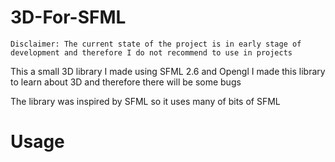 # 3D-For-SFML

```Disclaimer: The current state of the project is in early stage of development and therefore I do not recommend to use in projects```

This a small 3D library I made using SFML 2.6 and Opengl
I made this library to learn about 3D and therefore there will be some bugs

The library was inspired by SFML so it uses many of bits of SFML

# Usage
